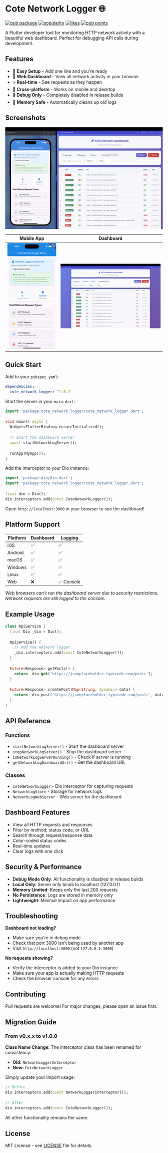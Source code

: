 # Cote Network Logger 🌐

[![pub package](https://img.shields.io/pub/v/cote_network_logger.svg)](https://pub.dev/packages/cote_network_logger)
[![popularity](https://img.shields.io/pub/popularity/cote_network_logger?logo=dart)](https://pub.dev/packages/cote_network_logger/score)
[![likes](https://img.shields.io/pub/likes/cote_network_logger?logo=dart)](https://pub.dev/packages/cote_network_logger/score)
[![pub points](https://img.shields.io/pub/points/cote_network_logger?logo=dart)](https://pub.dev/packages/cote_network_logger/score)

A Flutter developer tool for monitoring HTTP network activity with a beautiful web dashboard. Perfect for debugging API calls during development.

## Features

- 🚀 **Easy Setup** - Add one line and you're ready
- 🎨 **Web Dashboard** - View all network activity in your browser
- ⚡ **Real-time** - See requests as they happen
- 📱 **Cross-platform** - Works on mobile and desktop
- 🔒 **Debug Only** - Completely disabled in release builds
- 💾 **Memory Safe** - Automatically cleans up old logs

## Screenshots

![Cote Network Logger Demo](https://github.com/thurakhant/cote_network_logger/blob/main/screenshots/side_by_side.png)

| Mobile App | Dashboard |
|------------|-----------|
| ![Mobile Demo](https://github.com/thurakhant/cote_network_logger/blob/main/screenshots/mobile_demo.png) | ![Dashboard](https://github.com/thurakhant/cote_network_logger/blob/main/screenshots/dashboard.png) |

## Quick Start

Add to your `pubspec.yaml`:

```yaml
dependencies:
  cote_network_logger: ^1.0.2
```

Start the server in your `main.dart`:

```dart
import 'package:cote_network_logger/cote_network_logger.dart';

void main() async {
  WidgetsFlutterBinding.ensureInitialized();
  
  // Start the dashboard server
  await startNetworkLogServer();
  
  runApp(MyApp());
}
```

Add the interceptor to your Dio instance:

```dart
import 'package:dio/dio.dart';
import 'package:cote_network_logger/cote_network_logger.dart';

final dio = Dio();
dio.interceptors.add(const CoteNetworkLogger());
```

Open `http://localhost:3000` in your browser to see the dashboard!

## Platform Support

| Platform | Dashboard | Logging |
|----------|-----------|---------|
| iOS | ✅ | ✅ |
| Android | ✅ | ✅ |
| macOS | ✅ | ✅ |
| Windows | ✅ | ✅ |
| Linux | ✅ | ✅ |
| Web | ❌ | ✅ Console |

*Web browsers can't run the dashboard server due to security restrictions. Network requests are still logged to the console.*

## Example Usage

```dart
class ApiService {
  final Dio _dio = Dio();
  
  ApiService() {
    // Add the network logger
    _dio.interceptors.add(const CoteNetworkLogger());
  }
  
  Future<Response> getPosts() {
    return _dio.get('https://jsonplaceholder.typicode.com/posts');
  }
  
  Future<Response> createPost(Map<String, dynamic> data) {
    return _dio.post('https://jsonplaceholder.typicode.com/posts', data: data);
  }
}
```

## API Reference

### Functions

- `startNetworkLogServer()` - Start the dashboard server
- `stopNetworkLogServer()` - Stop the dashboard server  
- `isNetworkLogServerRunning()` - Check if server is running
- `getNetworkLogDashboardUrl()` - Get the dashboard URL

### Classes

- `CoteNetworkLogger` - Dio interceptor for capturing requests
- `NetworkLogStore` - Storage for network logs
- `NetworkLogWebServer` - Web server for the dashboard

## Dashboard Features

- View all HTTP requests and responses
- Filter by method, status code, or URL
- Search through request/response data
- Color-coded status codes
- Real-time updates
- Clear logs with one click

## Security & Performance

- **Debug Mode Only**: All functionality is disabled in release builds
- **Local Only**: Server only binds to localhost (127.0.0.1)
- **Memory Limited**: Keeps only the last 200 requests
- **No Persistence**: Logs are stored in memory only
- **Lightweight**: Minimal impact on app performance

## Troubleshooting

**Dashboard not loading?**
- Make sure you're in debug mode
- Check that port 3000 isn't being used by another app
- Visit `http://localhost:3000` (not `127.0.0.1:3000`)

**No requests showing?**
- Verify the interceptor is added to your Dio instance
- Make sure your app is actually making HTTP requests
- Check the browser console for any errors

## Contributing

Pull requests are welcome! For major changes, please open an issue first.

## Migration Guide

### From v0.x.x to v1.0.0

**Class Name Change:**
The interceptor class has been renamed for consistency:
- **Old:** `NetworkLoggerInterceptor`
- **New:** `CoteNetworkLogger`

Simply update your import usage:
```dart
// Before
dio.interceptors.add(const NetworkLoggerInterceptor());

// After  
dio.interceptors.add(const CoteNetworkLogger());
```

All other functionality remains the same.

## License

MIT License - see [LICENSE](LICENSE) file for details.